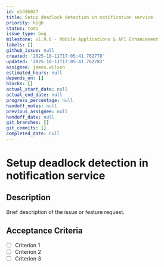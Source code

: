 ```yaml
---
id: e149b027
title: Setup deadlock detection in notification service
priority: high
status: todo
issue_type: bug
milestone: v1.9.0 - Mobile Applications & API Enhancement
labels: []
github_issue: null
created: '2025-10-11T17:05:41.762778'
updated: '2025-10-11T17:05:41.762783'
assignee: james.wilson
estimated_hours: null
depends_on: []
blocks: []
actual_start_date: null
actual_end_date: null
progress_percentage: null
handoff_notes: null
previous_assignee: null
handoff_date: null
git_branches: []
git_commits: []
completed_date: null
---
```


# Setup deadlock detection in notification service

## Description

Brief description of the issue or feature request.

## Acceptance Criteria

- [ ] Criterion 1
- [ ] Criterion 2
- [ ] Criterion 3